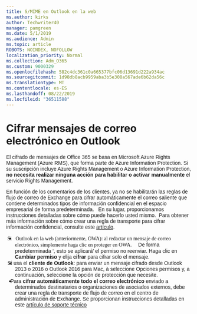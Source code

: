 ```yaml
---
title: S/MIME en Outlook en la web
ms.author: kirks
author: Techwriter40
manager: pamgreen
ms.date: 5/1/2019
ms.audience: Admin
ms.topic: article
ROBOTS: NOINDEX, NOFOLLOW
localization_priority: Normal
ms.collection: Adm_O365
ms.custom: 9000329
ms.openlocfilehash: 582c4dc361c0a665377bfc06d13691d222a934ac
ms.sourcegitcommit: 1d98db8acb9959aba3b5e308a567ade6b62da56c
ms.translationtype: MT
ms.contentlocale: es-ES
ms.lasthandoff: 08/22/2019
ms.locfileid: "36511588"
---
```

# <a name="encrypt-email-messages-in-outlook"></a>Cifrar mensajes de correo electrónico en Outlook

<p><span style="font-size: 10.5pt; font-family: 'Verdana',sans-serif;">El cifrado de mensajes de Office 365 se basa en Microsoft Azure Rights Management (Azure RMS), que forma parte de Azure Information Protection. Si su suscripción incluye Azure Rights Management o Azure Information Protection, <strong style="mso-bidi-font-weight: normal;">no necesita realizar ninguna acción para habilitar o activar manualmente</strong> el servicio Rights Management.</span></p> <p><span style="font-size: 10.5pt; font-family: 'Verdana',sans-serif;">En función de los comentarios de los clientes, ya no se habilitarán las reglas de flujo de correo de Exchange para cifrar automáticamente el correo saliente que contiene determinados tipos de información confidencial en el espacio empresarial de forma predeterminada. &nbsp; En su lugar, proporcionamos instrucciones detalladas sobre cómo puede hacerlo usted mismo. &nbsp;Para obtener más información sobre cómo crear una regla de transporte para cifrar información confidencial, consulte este <a href="https://aka.ms/OmeEtr">artículo</a>.</span><u></u><span style="text-decoration: line-through;"></span></p> <ul> <li style="text-indent: -.25in; mso-list: l0 level1 lfo1;"><span style="font-size: 10.5pt; font-family: Symbol; mso-fareast-font-family: Symbol; mso-bidi-font-family: Symbol;"><span style="mso-list: Ignore;">&nbsp;Si &nbsp; Outlook en la web (anteriormente, OWA): al redactar un mensaje de correo electrónico, simplemente haga clic en proteger en OWA. &nbsp; &nbsp; </span> </span> <span style="font-size: 10.5pt; font-family: 'Verdana',sans-serif;"> <strong style="mso-bidi-font-weight: normal;"></strong> <strong></strong> De forma predeterminada &lsquo;, esto se aplicará&rsquo; el permiso no reenviar. Haga clic en <strong>Cambiar permiso</strong> y elija <strong>cifrar</strong> para cifrar solo el mensaje.</span></li> <li style="text-indent: -.25in; mso-list: l0 level1 lfo1;"><span style="font-size: 10.5pt; font-family: 'Verdana',sans-serif;">&nbsp;Si usa el <strong style="mso-bidi-font-weight: normal;">cliente de Outlook</strong>: para enviar un mensaje cifrado desde Outlook 2013 o 2016 o Outlook 2016 para Mac, &agrave; seleccione Opciones permisos y, a continuación, seleccione la opción de protección que necesite. &nbsp; &nbsp;</span></li> <li style="text-indent: -.25in; mso-list: l0 level1 lfo1;"><span style="font-size: 10.5pt; font-family: 'Verdana',sans-serif;">&nbsp;&nbsp; Para <strong style="mso-bidi-font-weight: normal;">cifrar automáticamente todo el correo electrónico</strong> enviado a determinados destinatarios o organizaciones de asociados externos, debe crear una regla de transporte de flujo de correo en el centro de administración de Exchange. Se proporcionan instrucciones detalladas en este <span style="color: black;"><a href="https://docs.microsoft.com/office365/securitycompliance/define-mail-flow-rules-to-encrypt-email#create-a-mail-flow-rule-to-encrypt-email-messages-with-the-new-ome-capabilities">artículo de soporte técnico</a></span></span></li> </ul>

